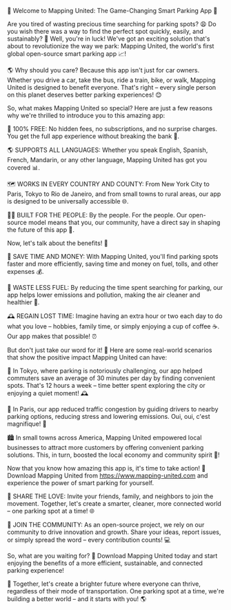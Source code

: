🚀 Welcome to Mapping United: The Game-Changing Smart Parking App 🎉

Are you tired of wasting precious time searching for parking spots? 😩 Do you wish there was a way to find the perfect spot quickly, easily, and sustainably? 🌟 Well, you're in luck! We've got an exciting solution that's about to revolutionize the way we park: Mapping United, the world's first global open-source smart parking app 📈!

🌎 Why should you care? Because this app isn't just for car owners. Whether you drive a car, take the bus, ride a train, bike, or walk, Mapping United is designed to benefit everyone. That's right – every single person on this planet deserves better parking experiences! 😊

So, what makes Mapping United so special? Here are just a few reasons why we're thrilled to introduce you to this amazing app:

📍 100% FREE: No hidden fees, no subscriptions, and no surprise charges. You get the full app experience without breaking the bank 💸.

🌎 SUPPORTS ALL LANGUAGES: Whether you speak English, Spanish, French, Mandarin, or any other language, Mapping United has got you covered 📊.

🗺️ WORKS IN EVERY COUNTRY AND COUNTY: From New York City to Paris, Tokyo to Rio de Janeiro, and from small towns to rural areas, our app is designed to be universally accessible 🌐.

🏃‍♀️ BUILT FOR THE PEOPLE: By the people. For the people. Our open-source model means that you, our community, have a direct say in shaping the future of this app 💪.

Now, let's talk about the benefits! 🤩

💸 SAVE TIME AND MONEY: With Mapping United, you'll find parking spots faster and more efficiently, saving time and money on fuel, tolls, and other expenses 💰.

🌈 WASTE LESS FUEL: By reducing the time spent searching for parking, our app helps lower emissions and pollution, making the air cleaner and healthier 🌳.

🕰️ REGAIN LOST TIME: Imagine having an extra hour or two each day to do what you love – hobbies, family time, or simply enjoying a cup of coffee ☕️. Our app makes that possible! ⏰

But don't just take our word for it! 🤔 Here are some real-world scenarios that show the positive impact Mapping United can have:

🚌 In Tokyo, where parking is notoriously challenging, our app helped commuters save an average of 30 minutes per day by finding convenient spots. That's 12 hours a week – time better spent exploring the city or enjoying a quiet moment! 🕰️

🚂 In Paris, our app reduced traffic congestion by guiding drivers to nearby parking options, reducing stress and lowering emissions. Oui, oui, c'est magnifique! 💃

🏙️ In small towns across America, Mapping United empowered local businesses to attract more customers by offering convenient parking solutions. This, in turn, boosted the local economy and community spirit 🎉!

Now that you know how amazing this app is, it's time to take action! 🚀 Download Mapping United from https://www.mapping-united.com and experience the power of smart parking for yourself.

👫 SHARE THE LOVE: Invite your friends, family, and neighbors to join the movement. Together, let's create a smarter, cleaner, more connected world – one parking spot at a time! 🌐

💪 JOIN THE COMMUNITY: As an open-source project, we rely on our community to drive innovation and growth. Share your ideas, report issues, or simply spread the word – every contribution counts! 💻

So, what are you waiting for? 🤔 Download Mapping United today and start enjoying the benefits of a more efficient, sustainable, and connected parking experience!

🌟 Together, let's create a brighter future where everyone can thrive, regardless of their mode of transportation. One parking spot at a time, we're building a better world – and it starts with you! 🌎